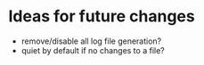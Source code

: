 Ideas for future changes
====

- remove/disable all log file generation?
- quiet by default if no changes to a file?
